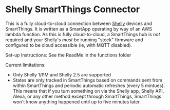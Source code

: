 # Shelly SmartThings Connector

This is a fully cloud-to-cloud connection between [Shelly](https://shelly-api-docs.shelly.cloud/#shelly1-1pm-status) devices and SmartThings.  It is written as a SmartApp operating by way of an AWS lambda function.  As this is fully cloud-to-cloud, a SmartThings hub is *not* required and your Shelly's *must* be running "stock" firmware and configured to be cloud accessible (ie, with MQTT disabled).

Set-up Instructions:
See the ReadMe in the functions folder

Current limitations:
- Only Shelly 1/PM and Shelly 2.5 are supported
- States are only tracked in SmartThings based on commands sent from within SmartThings and periodic automatic refreshes (every 5 mintues).  This means that if you turn something on via the Shelly app, Shelly API, Alexa, or any other method except through SmartThings, SmartThings won't know anything happened until up to five minutes later.